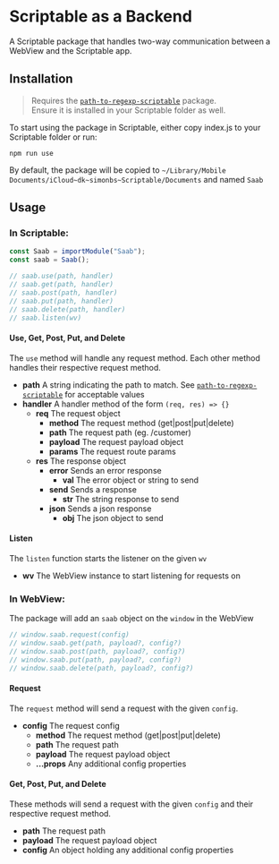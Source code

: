 # Scriptable as a Backend

A Scriptable package that handles two-way communication between a WebView and the Scriptable app.

## Installation

> Requires the [`path-to-regexp-scriptable`](https://github.com/stephen-j-oleary/path-to-regexp-scriptable/) package.\
> Ensure it is installed in your Scriptable folder as well.

To start using the package in Scriptable, either copy index.js to your Scriptable folder or run:

```
npm run use
```

By default, the package will be copied to `~/Library/Mobile Documents/iCloud~dk~simonbs~Scriptable/Documents` and named `Saab`

## Usage

### In Scriptable:

```javascript
const Saab = importModule("Saab");
const saab = Saab();

// saab.use(path, handler)
// saab.get(path, handler)
// saab.post(path, handler)
// saab.put(path, handler)
// saab.delete(path, handler)
// saab.listen(wv)
```

#### Use, Get, Post, Put, and Delete

The `use` method will handle any request method. Each other method handles their respective request method.

- **path** A string indicating the path to match. See [`path-to-regexp-scriptable`](https://github.com/stephen-j-oleary/path-to-regexp-scriptable/blob/master/Readme.md#match) for acceptable values
- **handler** A handler method of the form `(req, res) => {}`
  - **req** The request object
    - **method** The request method (get|post|put|delete)
    - **path** The request path (eg. /customer)
    - **payload** The request payload object
    - **params** The request route params
  - **res** The response object
    - **error** Sends an error response
      - **val** The error object or string to send
    - **send** Sends a response
      - **str** The string response to send
    - **json** Sends a json response
      - **obj** The json object to send

#### Listen

The `listen` function starts the listener on the given `wv`

- **wv** The WebView instance to start listening for requests on

### In WebView:

The package will add an `saab` object on the `window` in the WebView

```javascript
// window.saab.request(config)
// window.saab.get(path, payload?, config?)
// window.saab.post(path, payload?, config?)
// window.saab.put(path, payload?, config?)
// window.saab.delete(path, payload?, config?)
```

#### Request

The `request` method will send a request with the given `config`.

- **config** The request config
  - **method** The request method (get|post|put|delete)
  - **path** The request path
  - **payload** The request payload object
  - **...props** Any additional config properties

#### Get, Post, Put, and Delete

These methods will send a request with the given `config` and their respective request method.

- **path** The request path
- **payload** The request payload object
- **config** An object holding any additional config properties
